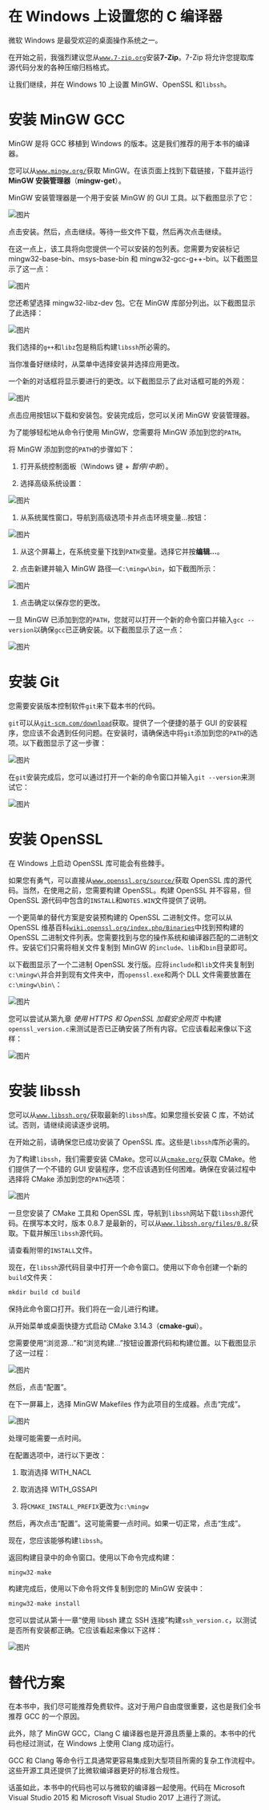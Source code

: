 # 在 Windows 上设置您的 C 编译器

微软 Windows 是最受欢迎的桌面操作系统之一。

在开始之前，我强烈建议您从[`www.7-zip.org`](https://www.7-zip.org)安装**7-Zip**。7-Zip 将允许您提取库源代码分发的各种压缩归档格式。

让我们继续，并在 Windows 10 上设置 MinGW、OpenSSL 和`libssh`。

# 安装 MinGW GCC

MinGW 是将 GCC 移植到 Windows 的版本。这是我们推荐的用于本书的编译器。

您可以从[`www.mingw.org/`](http://www.mingw.org/)获取 MinGW。在该页面上找到下载链接，下载并运行**MinGW 安装管理器**（**mingw-get**）。

MinGW 安装管理器是一个用于安装 MinGW 的 GUI 工具。以下截图显示了它：

![图片](img/84679923-d996-454e-914b-7077bac444c6.png)

点击安装。然后，点击继续。等待一些文件下载，然后再次点击继续。

在这一点上，该工具将向您提供一个可以安装的包列表。您需要为安装标记 mingw32-base-bin、msys-base-bin 和 mingw32-gcc-g++-bin。以下截图显示了这一点：

![图片](img/0c4584f0-3672-41e6-912d-ca2c5e8311da.png)

您还希望选择 mingw32-libz-dev 包。它在 MinGW 库部分列出。以下截图显示了此选择：

![图片](img/f80d717a-c480-4811-b918-af1b220e155a.png)

我们选择的`g++`和`libz`包是稍后构建`libssh`所必需的。

当你准备好继续时，从菜单中选择安装并选择应用更改。

一个新的对话框将显示要进行的更改。以下截图显示了此对话框可能的外观：

![图片](img/8e98f21f-e4d0-442c-9707-f5d06334bdcc.png)

点击应用按钮以下载和安装包。安装完成后，您可以关闭 MinGW 安装管理器。

为了能够轻松地从命令行使用 MinGW，您需要将 MinGW 添加到您的`PATH`。

将 MinGW 添加到您的`PATH`的步骤如下：

1.  打开系统控制面板（Windows 键 + *暂停*/*中断*）。

1.  选择高级系统设置：

![图片](img/e776b32e-ffa4-4c58-a8f4-878ebfc15151.png)

1.  从系统属性窗口，导航到高级选项卡并点击环境变量...按钮：

![图片](img/c57bf130-4e24-406a-90f1-4733d447a8da.png)

1.  从这个屏幕上，在系统变量下找到`PATH`变量。选择它并按**编辑...**。

1.  点击新建并输入 MinGW 路径—`C:\mingw\bin`，如下截图所示：

![图片](img/9f990d51-0b4b-4e7a-ad35-55e58858f68e.png)

1.  点击确定以保存您的更改。

一旦 MinGW 已添加到您的`PATH`，您就可以打开一个新的命令窗口并输入`gcc --version`以确保`gcc`已正确安装。以下截图显示了这一点：

![图片](img/0558634c-758f-49ab-ac91-9ad356da1c56.png)

# 安装 Git

您需要安装版本控制软件`git`来下载本书的代码。

`git`可以从[`git-scm.com/download`](https://git-scm.com/download)获取。提供了一个便捷的基于 GUI 的安装程序，您应该不会遇到任何问题。在安装时，请确保选中将`git`添加到您的`PATH`的选项。以下截图显示了这一步骤：

![图片](img/f0b7a8df-4d1e-45fa-bc23-fb303a42bf62.png)

在`git`安装完成后，您可以通过打开一个新的命令窗口并输入`git --version`来测试它：

![图片](img/5ad52e29-8376-4e11-8232-5d6ff30c9744.png)

# 安装 OpenSSL

在 Windows 上启动 OpenSSL 库可能会有些棘手。

如果您有勇气，可以直接从[`www.openssl.org/source/`](https://www.openssl.org/source/)获取 OpenSSL 库的源代码。当然，在使用之前，您需要构建 OpenSSL。构建 OpenSSL 并不容易，但 OpenSSL 源代码中包含的`INSTALL`和`NOTES.WIN`文件提供了说明。

一个更简单的替代方案是安装预构建的 OpenSSL 二进制文件。您可以从 OpenSSL 维基百科[`wiki.openssl.org/index.php/Binaries`](https://wiki.openssl.org/index.php/Binaries)中找到预构建的 OpenSSL 二进制文件列表。您需要找到与您的操作系统和编译器匹配的二进制文件。安装它们只需将相关文件复制到 MinGW 的`include`、`lib`和`bin`目录即可。

以下截图显示了一个二进制 OpenSSL 发行版。应将`include`和`lib`文件夹复制到`c:\mingw\`并合并到现有文件夹中，而`openssl.exe`和两个 DLL 文件需要放置在`c:\mingw\bin\`：

![图片](img/f9238f39-e6e9-4b9c-a17a-1e9b05038b65.png)

您可以尝试从第九章 *使用 HTTPS 和 OpenSSL 加载安全网页* 中构建`openssl_version.c`来测试是否已正确安装了所有内容。它应该看起来像以下这样：

![图片](img/b798e570-c39f-4c2f-a3cd-62b920b3e749.png)

# 安装 libssh

您可以从[`www.libssh.org/`](https://www.libssh.org/)获取最新的`libssh`库。如果您擅长安装 C 库，不妨试试。否则，请继续阅读逐步说明。

在开始之前，请确保您已成功安装了 OpenSSL 库。这些是`libssh`库所必需的。

为了构建`libssh`，我们需要安装 CMake。您可以从[`cmake.org/`](https://cmake.org/)获取 CMake。他们提供了一个不错的 GUI 安装程序，您不应该遇到任何困难。确保在安装过程中选择将 CMake 添加到您的`PATH`选项：

![图片](img/e80c6ca3-2751-432e-a3b5-afdf77b81058.png)

一旦您安装了 CMake 工具和 OpenSSL 库，导航到`libssh`网站下载`libssh`源代码。在撰写本文时，版本 0.8.7 是最新的，可以从[`www.libssh.org/files/0.8/`](https://www.libssh.org/files/0.8/)获取。下载并解压`libssh`源代码。

请查看附带的`INSTALL`文件。

现在，在`libssh`源代码目录中打开一个命令窗口。使用以下命令创建一个新的`build`文件夹：

```cpp
mkdir build cd build
```

保持此命令窗口打开。我们将在一会儿进行构建。

从开始菜单或桌面快捷方式启动 CMake 3.14.3（**cmake-gui**）。

您需要使用“浏览源...”和“浏览构建...”按钮设置源代码和构建位置。以下截图显示了这一过程：

![图片](img/c4cf41a7-8d2d-4576-8b81-ab20ddd20bde.png)

然后，点击“配置”。

在下一屏幕上，选择 MinGW Makefiles 作为此项目的生成器。点击“完成”。

![图片](img/349233d1-58f1-492d-85fa-76bec0dd6ae1.png)

处理可能需要一点时间。

在配置选项中，进行以下更改：

1.  取消选择 WITH_NACL

1.  取消选择 WITH_GSSAPI

1.  将`CMAKE_INSTALL_PREFIX`更改为`c:\mingw`

然后，再次点击“配置”。这可能需要一点时间。如果一切正常，点击“生成”。

现在，您应该能够构建`libssh`。

返回构建目录中的命令窗口。使用以下命令完成构建：

```cpp
mingw32-make
```

构建完成后，使用以下命令将文件复制到您的 MinGW 安装中：

```cpp
mingw32-make install
```

您可以尝试从第十一章“使用 libssh 建立 SSH 连接”构建`ssh_version.c`，以测试是否所有安装都正确。它应该看起来像以下这样：

![图片](img/cb20c15a-dc94-4992-9eb1-11dffc687062.png)

# 替代方案

在本书中，我们尽可能推荐免费软件。这对于用户自由度很重要，这也是我们全书推荐 GCC 的一个原因。

此外，除了 MinGW GCC，Clang C 编译器也是开源且质量上乘的。本书中的代码也经过测试，在 Windows 上使用 Clang 成功运行。

GCC 和 Clang 等命令行工具通常更容易集成到大型项目所需的复杂工作流程中。这些开源工具还提供了比微软编译器更好的标准合规性。

话虽如此，本书中的代码也可以与微软的编译器一起使用。代码在 Microsoft Visual Studio 2015 和 Microsoft Visual Studio 2017 上进行了测试。
